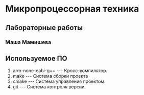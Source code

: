 # Микропроцессорная техника
## Лабораторные работы
### Маша Мамишева
## Используемое ПО
1. arm-none-eabi-g++ --- Кросс-компилятор.
1. make --- Система сборки проекта
1. cmake --- Система управления проектом.
1. git --- Система контроля версии.